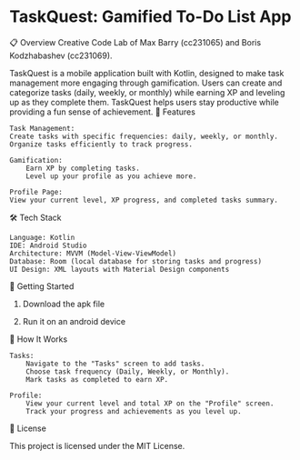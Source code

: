 # TaskQuest: Gamified To-Do List App
📋 Overview
Creative Code Lab of Max Barry (cc231065) and Boris Kodzhabashev (cc231069).

TaskQuest is a mobile application built with Kotlin, designed to make task management more engaging through gamification. Users can create and categorize tasks (daily, weekly, or monthly) while earning XP and leveling up as they complete them. TaskQuest helps users stay productive while providing a fun sense of achievement.
🎯 Features

    Task Management:
    Create tasks with specific frequencies: daily, weekly, or monthly.
    Organize tasks efficiently to track progress.

    Gamification:
        Earn XP by completing tasks.
        Level up your profile as you achieve more.

    Profile Page:
    View your current level, XP progress, and completed tasks summary.

🛠️ Tech Stack

    Language: Kotlin
    IDE: Android Studio
    Architecture: MVVM (Model-View-ViewModel)
    Database: Room (local database for storing tasks and progress)
    UI Design: XML layouts with Material Design components

🚀 Getting Started
1. Download the apk file

2. Run it on an android device

🧪 How It Works

    Tasks:
        Navigate to the "Tasks" screen to add tasks.
        Choose task frequency (Daily, Weekly, or Monthly).
        Mark tasks as completed to earn XP.

    Profile:
        View your current level and total XP on the "Profile" screen.
        Track your progress and achievements as you level up.

📜 License

This project is licensed under the MIT License.
